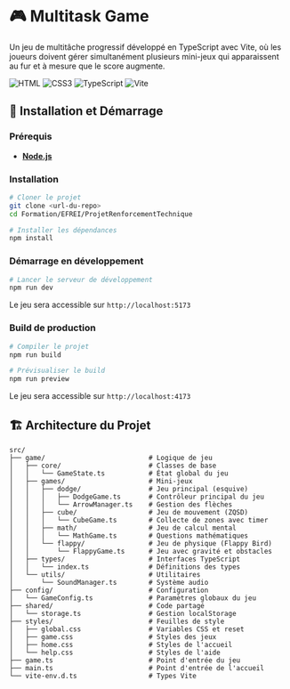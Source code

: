# 🎮 Multitask Game

Un jeu de multitâche progressif développé en TypeScript avec Vite, où les joueurs doivent gérer simultanément plusieurs mini-jeux qui apparaissent au fur et à mesure que le score augmente.

![HTML](https://img.shields.io/badge/HTML5-E34F26?style=for-the-badge&logo=html&logoColor=white)
![CSS3](https://img.shields.io/badge/CSS3-1572B6?style=for-the-badge&logo=css3&logoColor=white)
![TypeScript](https://img.shields.io/badge/TypeScript-007ACC?style=for-the-badge&logo=typescript&logoColor=white)
![Vite](https://img.shields.io/badge/Vite-646CFF?style=for-the-badge&logo=vite&logoColor=white)

## 🚀 Installation et Démarrage

### Prérequis

- **[Node.js](https://nodejs.org/)**

### Installation

```bash
# Cloner le projet
git clone <url-du-repo>
cd Formation/EFREI/ProjetRenforcementTechnique

# Installer les dépendances
npm install
```

### Démarrage en développement

```bash
# Lancer le serveur de développement
npm run dev
```

Le jeu sera accessible sur `http://localhost:5173`

### Build de production

```bash
# Compiler le projet
npm run build

# Prévisualiser le build
npm run preview
```

Le jeu sera accessible sur `http://localhost:4173`

## 🏗️ Architecture du Projet

```
src/
├── game/                          # Logique de jeu
│   ├── core/                      # Classes de base
│   │   └── GameState.ts           # État global du jeu
│   ├── games/                     # Mini-jeux
│   │   ├── dodge/                 # Jeu principal (esquive)
│   │   │   ├── DodgeGame.ts       # Contrôleur principal du jeu
│   │   │   └── ArrowManager.ts    # Gestion des flèches
│   │   ├── cube/                  # Jeu de mouvement (ZQSD)
│   │   │   └── CubeGame.ts        # Collecte de zones avec timer
│   │   ├── math/                  # Jeu de calcul mental
│   │   │   └── MathGame.ts        # Questions mathématiques
│   │   └── flappy/                # Jeu de physique (Flappy Bird)
│   │       └── FlappyGame.ts      # Jeu avec gravité et obstacles
│   ├── types/                     # Interfaces TypeScript
│   │   └── index.ts               # Définitions des types
│   └── utils/                     # Utilitaires
│       └── SoundManager.ts        # Système audio
├── config/                        # Configuration
│   └── GameConfig.ts              # Paramètres globaux du jeu
├── shared/                        # Code partagé
│   └── storage.ts                 # Gestion localStorage
├── styles/                        # Feuilles de style
│   ├── global.css                 # Variables CSS et reset
│   ├── game.css                   # Styles des jeux
│   ├── home.css                   # Styles de l'accueil
│   └── help.css                   # Styles de l'aide
├── game.ts                        # Point d'entrée du jeu
├── main.ts                        # Point d'entrée de l'accueil
└── vite-env.d.ts                  # Types Vite
```
